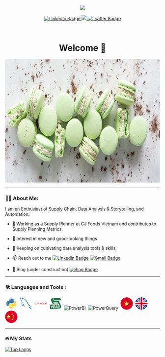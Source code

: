 
<!--
**LeNgocPhuongTrinh/LeNgocPhuongTrinh** is a ✨ _special_ ✨ repository because its `README.md` (this file) appears on your GitHub profile.

Here are some ideas to get you started:

- 🔭 I’m currently working on ...
- 🌱 I’m currently learning ...
- 👯 I’m looking to collaborate on ...
- 🤔 I’m looking for help with ...
- 💬 Ask me about ...
- 📫 How to reach me: ...
- 😄 Pronouns: ...
- ⚡ Fun fact: ...
-->

<!-- HEADER -->
<div id="header" align="center">
  <img src="https://media.giphy.com/media/hqgD6bocRHhEjamBPA/giphy.gif" width="100"/>
</div>

<div id="badges">
  <p align="center">
    <a href="https://www.linkedin.com/in/kayleetrinh99/" target="_blank">
      <img src="https://img.shields.io/badge/LinkedIn-blue?style=for-the-badge&logo=linkedin&logoColor=white" alt="LinkedIn Badge"/>
    </a>
    <a href="mailto:lengocphuongtrinh.ftu2@gmail.com" target="_blank">
      <img src="https://img.shields.io/badge/Gmail-grey?style=for-the-badge&logo=gmail&logoColor=white%22%20alt=%22Gmail%20Badge%22/"/>
    </a>
    <a href="https://lengocphuongtrinh.wixsite.com/lnpt/" target="_blank">
      <img src="https://img.shields.io/badge/Blog-blue?style=for-the-badge&logo=twitter&logoColor=white" alt="Twitter Badge"/>
    </a>
  </p> 
</div>

<div id="viewcounter">
   <p align="center">
     <img src="https://komarev.com/ghpvc/?username=your-github-lengocphuongtrinh&style=flat-square&color=blue" alt=""/>
   </p> 
</div>

<h1 align="center">
Welcome 👋
</h1>

<!-- Greeting -->

<div align="center">
  <img src="https://github.com/LeNgocPhuongTrinh/LeNgocPhuongTrinh/blob/main/icons/Mint%20Chocolate%20Chip%20Macarons.jpg" width="1000" height="400"/>
</div>

---

### :woman_technologist: About Me:
<!-- https://github.com/ikatyang/emoji-cheat-sheet/blob/master/README.md -->

I am an Enthusiast of Supply Chain, Data Analysis & Storytelling, and Automation.

- :tulip: Working as a Supply Planner at CJ Foods Vietnam and contributes to Supply Planning Metrics.

- :maple_leaf: Interest in new and good-looking things

- :seedling: Keeping on cultivating data analysis tools & skills

- :mailbox: Reach out to me 
  [![Linkedin Badge](https://img.shields.io/badge/-LinkedIn-blue?style=flat&logo=Linkedin&logoColor=white)](https://www.linkedin.com/in/kayleetrinh99/) 
  [![Gmail Badge](https://img.shields.io/badge/-GMail-red?style=flat&logo=Gmail&logoColor=white)](mailto:lengocphuongtrinh.ftu2@gmail.com)
- :blossom: Blog (under construction) [![Blog Badge](https://img.shields.io/badge/-Blog-blue?style=flat&logo=Twitter&logoColor=white)](https://lnptchinchin.wixsite.com/chinchin)

---

### :hammer_and_wrench: Languages and Tools :

<div>
  <img src="https://github.com/devicons/devicon/blob/master/icons/python/python-original.svg" title="Python" alt="Python" width="40" height="40"/>&nbsp;
  <img src="https://github.com/devicons/devicon/blob/master/icons/mysql/mysql-original.svg" title="MySQL" alt="MySQL" width="40" height="40"/>&nbsp;
  <img src="https://github.com/devicons/devicon/blob/master/icons/oracle/oracle-original.svg" title="Oracle" alt="Oracle" width="40" height="40"/>&nbsp;
  <img src="https://github.com/LeNgocPhuongTrinh/LeNgocPhuongTrinh/blob/main/icons/excel-vba.png" title="VBA" alt="VBA" width="40" height="40"/>&nbsp;
  <img src="https://github.com/microsoft/PowerBI-Icons/blob/main/SVG/Power-BI.svg" title="PowerBI" alt="PowerBI" width="40" height="40"/>&nbsp;
  <img src="https://github.com/microsoft/PowerBI-Icons/blob/main/SVG/Power-Query-Colored.svg" title="PowerQuery" alt="PowerQuery" width="40" height="40"/>&nbsp;
  <img src="https://github.com/LeNgocPhuongTrinh/LeNgocPhuongTrinh/blob/main/icons/vietnam.png"  title="Vietnam" alt="Vietnam" width="40" height="40"/>&nbsp;
  <img src="https://github.com/LeNgocPhuongTrinh/LeNgocPhuongTrinh/blob/main/icons/united-kingdom.png"  title="English" alt="English" width="40" height="40"/>&nbsp;
  <img src="https://github.com/LeNgocPhuongTrinh/LeNgocPhuongTrinh/blob/main/icons/china.png" title="Chinese" alt="Chinese" width="40" height="40"/>&nbsp;
</div>

---

### :fire: My Stats

[![Top Langs](https://github-readme-stats.vercel.app/api/top-langs/?username=lengocphuongtrinh&layout=compact)](https://github.com/anuraghazra/github-readme-stats)

